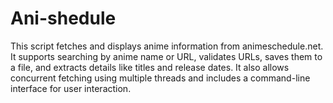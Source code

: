 # Ani-shedule
This script fetches and displays anime information from animeschedule.net. It supports searching by anime name or URL, validates URLs, saves them to a file, and extracts details like titles and release dates. It also allows concurrent fetching using multiple threads and includes a command-line interface for user interaction.

